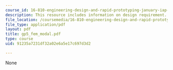 ```yaml
---
course_id: 16-810-engineering-design-and-rapid-prototyping-january-iap-2005
description: This resource includes information on design requirement.
file_location: /coursemedia/16-810-engineering-design-and-rapid-prototyping-january-iap-2005/91235a7231df32a02e6a5e17c697d3d2_gp5_fem_modal.pdf
file_type: application/pdf
layout: pdf
title: gp5_fem_modal.pdf
type: course
uid: 91235a7231df32a02e6a5e17c697d3d2

---
```

None